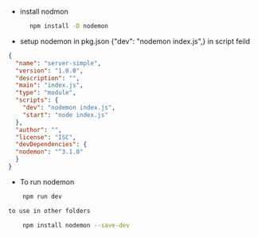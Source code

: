 - install nodmon 
```sh
	  npm install -D nodemon
```
- setup nodemon in pkg.json {"dev": "nodemon index.js",} in script feild
```json
{
  "name": "server-simple",
  "version": "1.0.0",
  "description": "",
  "main": "index.js",
  "type": "module",
  "scripts": {
    "dev": "nodemon index.js",
    "start": "node index.js"
  },
  "author": "",
  "license": "ISC",
  "devDependencies": {
  "nodemon": "^3.1.0"
  }
}
```
- To run nodemon 
```sh
	npm run dev
```
```sh
to use in other folders

	npm install nodemon --save-dev
```
